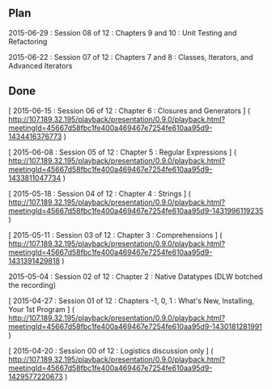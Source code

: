Plan
---

2015-06-29 : Session 08 of 12 : Chapters 9 and 10 : Unit Testing and Refactoring

2015-06-22 : Session 07 of 12 : Chapters 7 and 8 :  Classes, Iterators, and Advanced Iterators

Done
---

[ 2015-06-15 : Session 06 of 12 : Chapter 6 : Closures and Generators ]
( http://107.189.32.195/playback/presentation/0.9.0/playback.html?meetingId=45667d58fbc1fe400a469467e7254fe610aa95d9-1434416376773 )

[ 2015-06-08 : Session 05 of 12 : Chapter 5 : Regular Expressions ]
( http://107.189.32.195/playback/presentation/0.9.0/playback.html?meetingId=45667d58fbc1fe400a469467e7254fe610aa95d9-1433811047734 )

[ 2015-05-18 : Session 04 of 12 : Chapter 4 : Strings ]
( http://107.189.32.195/playback/presentation/0.9.0/playback.html?meetingId=45667d58fbc1fe400a469467e7254fe610aa95d9-1431996119235 )

[ 2015-05-11 : Session 03 of 12 : Chapter 3 : Comprehensions ]
( http://107.189.32.195/playback/presentation/0.9.0/playback.html?meetingId=45667d58fbc1fe400a469467e7254fe610aa95d9-1431391429818 )

2015-05-04 : Session 02 of 12 : Chapter 2 : Native Datatypes
(DLW botched the recording)

[ 2015-04-27 : Session 01 of 12 : Chapters -1, 0, 1 : What's New, Installing, Your 1st Program ]
( http://107.189.32.195/playback/presentation/0.9.0/playback.html?meetingId=45667d58fbc1fe400a469467e7254fe610aa95d9-1430181281991 )

[ 2015-04-20 : Session 00 of 12 : Logistics discussion only ]
( http://107.189.32.195/playback/presentation/0.9.0/playback.html?meetingId=45667d58fbc1fe400a469467e7254fe610aa95d9-1429577220673 )


